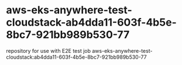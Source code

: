 # aws-eks-anywhere-test-cloudstack-ab4dda11-603f-4b5e-8bc7-921bb989b530-77
repository for use with E2E test job aws-eks-anywhere-test-cloudstack:ab4dda11-603f-4b5e-8bc7-921bb989b530-77
